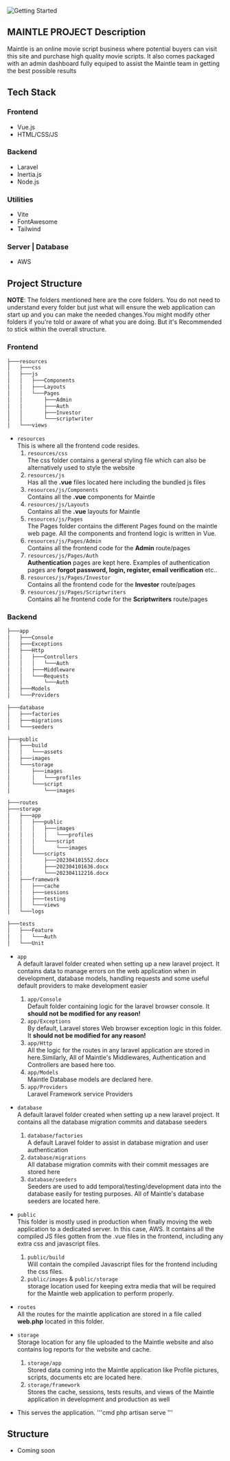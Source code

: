 ![Getting Started](./blobs/maintle-logo.png)


## MAINTLE PROJECT Description
Maintle is an online movie script business where potential buyers can visit this site and purchase high quality movie scripts. It also comes packaged with an admin dashboard fully equiped to assist the Maintle team in getting the best possible results



## Tech Stack
### Frontend
- Vue.js
- HTML/CSS/JS

### Backend
- Laravel 
- Inertia.js
- Node.js

### Utilities
- Vite
- FontAwesome
- Tailwind

### Server | Database 
- AWS

## Project Structure

**NOTE**: The folders mentioned here are the core folders. You do not need to understand every folder but just what will ensure the web application can start up and you can make the needed changes.You might modify other folders if you're told or aware of what you are doing. But it's Recommended to stick within the overall structure.

### Frontend 
```cmd
├───resources
│   ├───css
│   ├───js
│   │   ├───Components
│   │   ├───Layouts
│   │   └───Pages
│   │       ├───Admin
│   │       ├───Auth
│   │       ├───Investor
│   │       └───scriptwriter
│   └───views
```
- `resources`<br>
    This is where all the frontend code resides. 
    1. `resources/css`<br>
        The css folder contains a general styling file which can also be alternatively used to style the website
    2. `resources/js`<br>
        Has all the **.vue** files located here including the bundled js files
    3. `resources/js/Components`<br>
        Contains all the **.vue** components for Maintle
    4. `resources/js/Layouts`<br>
        Contains all the **.vue** layouts for Maintle
    5. `resources/js/Pages`<br>
        The Pages folder contains the different Pages found on the maintle web page. All the components and frontend logic is written in Vue.
    6. `resources/js/Pages/Admin`<br>
        Contains all the frontend code for the **Admin** route/pages
    7. `resources/js/Pages/Auth`<br>
        **Authentication** pages are kept here. Examples of authentication pages are **forgot password, login, register, email verification** etc..
    8. `resources/js/Pages/Investor`<br>
        Contains all the frontend code for the **Investor** route/pages
    9. `resources/js/Pages/Scriptwriters`<br>
        Contains all he frontend code for the **Scriptwriters** route/pages

### Backend 
```cmd
├───app
│   ├───Console
│   ├───Exceptions
│   ├───Http
│   │   ├───Controllers
│   │   │   └───Auth
│   │   ├───Middleware
│   │   └───Requests
│   │       └───Auth
│   ├───Models
│   └───Providers

├───database
│   ├───factories
│   ├───migrations
│   └───seeders

├───public
│   ├───build
│   │   └───assets
│   ├───images
│   └───storage
│       ├───images
│       │   └───profiles
│       └───script
│           └───images

├───routes
├───storage
│   ├───app
│   │   ├───public
│   │   │   ├───images
│   │   │   │   └───profiles
│   │   │   └───script
│   │   │       └───images
│   │   └───scripts
│   │       ├───202304101552.docx
│   │       ├───202304101636.docx
│   │       └───202304112216.docx
│   ├───framework
│   │   ├───cache
│   │   ├───sessions
│   │   ├───testing
│   │   └───views
│   └───logs

├───tests
│   ├───Feature
│   │   └───Auth
│   └───Unit
```
- `app`<br>
    A default laravel folder created when setting up a new laravel project. It contains data to manage errors on the web application when in development, database models, handling requests and some useful default providers to make development easier 
    1. `app/Console`<br>
        Default folder containing logic for the laravel browser console. It **should not be modified for any reason!**
    2. `app/Exceptions`<br>
        By default, Laravel stores Web browser exception logic in this folder. It **should not be modified for any reason!**
    3. `app/Http`<br>
        All the logic for the routes in any laravel application are stored in here.Similarly, All of Maintle's Middlewares, Authentication and Controllers are based here too.
    4. `app/Models`<br>
        Maintle Database models are declared here.
    5. `app/Providers`<br>
        Laravel Framework service Providers

- `database`<br>
    A default laravel folder created when setting up a new laravel project. It contains all the database migration commits and database seeders
    1. `database/factories`<br>
        A default Laravel folder to assist in database migration and user authentication
    2. `database/migrations`<br>
        All database migration commits with their commit messages are stored here
    3. `database/seeders`<br>
        Seeders are used to add temporal/testing/development data into the database easily for testing purposes. All of Maintle's database seeders are located here.

- `public`<br>
    This folder is mostly used in production when finally moving the web application to a dedicated server. In this case, AWS. It contains all the compiled JS files gotten from the .vue files in the frontend, including any extra css and javascript files.
    1. `public/build`<br>
        Will contain the compiled Javascript files for the frontend including the css files.
    2. `public/images` &  `public/storage`<br>
        storage location used for keeping extra media that will be required for the Maintle web application to perform properly. 

- `routes`<br>
    All the routes for the maintle application are stored in a file called **web.php** located in this folder.

- `storage`<br>
    Storage location for any file uploaded to the Maintle website and also contains log reports for the website and cache.
    1. `storage/app`<br>
        Stored data coming into the Maintle application like Profile pictures, scripts, documents etc are located here.
    2. `storage/framework`<br>
        Stores the cache, sessions, tests results, and views of the Maintle application in development and production as well

- This serves the application.
'''cmd
php artisan serve
'''

## Structure
- Coming soon
 
